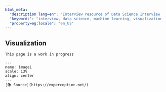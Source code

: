```yaml
---
html_meta:
  "description lang=en": "Interview resource of Data Science Interview focusing on Hyperparameter optimization."
  "keywords": "interview, data science, machine learning, visualization, graphs"
  "property=og:locale": "en_US"
---
```


## Visualization

```{warning}
This page is a work in progress
```

```{figure} ../StoryTelling/images/image1.jpg
---
name: image1
scale: 13%
align: center
---
[📚 Source](https://experception.net/)
```
